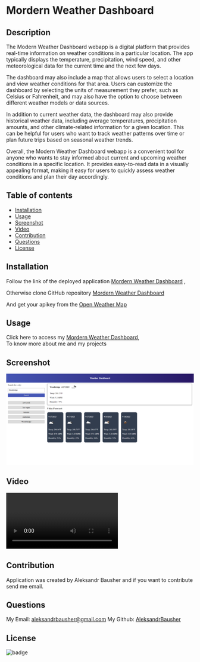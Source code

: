 # Mordern Weather Dashboard

## Description

The Modern Weather Dashboard webapp is a digital platform that provides real-time information on weather conditions in a particular location. The app typically displays the temperature, precipitation, wind speed, and other meteorological data for the current time and the next few days.

The dashboard may also include a map that allows users to select a location and view weather conditions for that area. Users can customize the dashboard by selecting the units of measurement they prefer, such as Celsius or Fahrenheit, and may also have the option to choose between different weather models or data sources.

In addition to current weather data, the dashboard may also provide historical weather data, including average temperatures, precipitation amounts, and other climate-related information for a given location. This can be helpful for users who want to track weather patterns over time or plan future trips based on seasonal weather trends.

Overall, the Modern Weather Dashboard webapp is a convenient tool for anyone who wants to stay informed about current and upcoming weather conditions in a specific location. It provides easy-to-read data in a visually appealing format, making it easy for users to quickly assess weather conditions and plan their day accordingly.

## Table of contents

- [Installation](#installation)
- [Usage](#usage)
- [Screenshot](#screenshot)
- [Video](#video)
- [Contribution](#contribution)
- [Questions](#questions)
- [License](#license)

## Installation

Follow the link of the deployed application [Mordern Weather Dashboard](https://aleksandrbausher.github.io/Mordern-Weather-Dashboard/) ,

Otherwise clone GitHub repository [Mordern Weather Dashboard](https://github.com/AleksandrBausher/Mordern-Weather-Dashboard)

And get your apikey from the [Open Weather Map](https://openweathermap.org/forecast5)

## Usage
Click here to access my [Mordern Weather Dashboard](https://aleksandrbausher.github.io/Mordern-Weather-Dashboard/),<br />
To know more about me and my projects

## Screenshot
![First Screen](./media/images/screenshot1.png "screen1")

## Video
![Video Demo](./media/video/videoDemo.mp4 "videodemo")


## Contribution

Application was created by Aleksandr Bausher and if you want to contribute send me email.

## Questions

My Email:
[aleksandrbausher@gmail.com](mailto:aleksandrbausher@gmail.com)
My Github:
[AleksandrBausher](https://github.com/aleksandrbausher)

## License

![badge](https://img.shields.io/badge/license-MIT-blue)
